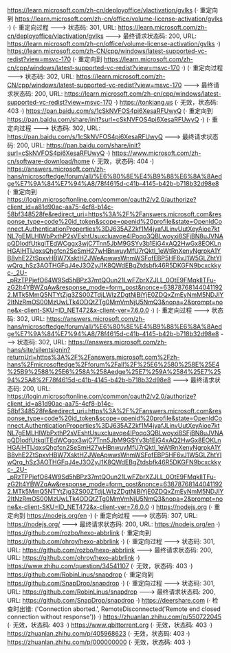 https://learn.microsoft.com/zh-cn/deployoffice/vlactivation/gvlks (· 重定向到 https://learn.microsoft.com/zh-cn/office/volume-license-activation/gvlks ·)
(· 重定向过程 ---> 状态码: 301, URL: https://learn.microsoft.com/zh-cn/deployoffice/vlactivation/gvlks ---> 最终请求状态码: 200, URL: https://learn.microsoft.com/zh-cn/office/volume-license-activation/gvlks ·)
https://learn.microsoft.com/zh-CN/cpp/windows/latest-supported-vc-redist?view=msvc-170 (· 重定向到 https://learn.microsoft.com/zh-cn/cpp/windows/latest-supported-vc-redist?view=msvc-170 ·)
(· 重定向过程 ---> 状态码: 302, URL: https://learn.microsoft.com/zh-CN/cpp/windows/latest-supported-vc-redist?view=msvc-170 ---> 最终请求状态码: 200, URL: https://learn.microsoft.com/zh-cn/cpp/windows/latest-supported-vc-redist?view=msvc-170 ·)
https://tonkiang.us (· 无效，状态码: 403 ·)
https://pan.baidu.com/s/1cSkNVFOS4pi6XesaRFUwyQ (· 重定向到 https://pan.baidu.com/share/init?surl=cSkNVFOS4pi6XesaRFUwyQ ·)
(· 重定向过程 ---> 状态码: 302, URL: https://pan.baidu.com/s/1cSkNVFOS4pi6XesaRFUwyQ ---> 最终请求状态码: 200, URL: https://pan.baidu.com/share/init?surl=cSkNVFOS4pi6XesaRFUwyQ ·)
https://www.microsoft.com/zh-cn/software-download/home (· 无效，状态码: 404 ·)
https://answers.microsoft.com/zh-hans/microsoftedge/forum/all/%E6%80%8E%E4%B9%88%E6%8A%8Aedge%E7%9A%84%E7%94%A8/78f4615d-c41b-4145-b42b-b718b32d98e8 (· 重定向到 https://login.microsoftonline.com/common/oauth2/v2.0/authorize?client_id=a81d90ac-aa75-4cf8-b14c-58bf348528fe&redirect_uri=https%3A%2F%2Fanswers.microsoft.com&response_type=code%20id_token&scope=openid%20profile&state=OpenIdConnect.AuthenticationProperties%3DJ635AZ2kf1M4jyafJLinvUutXeyAioe7ktNL7gEMLHIWbPxthP2sVEshtUsuxcluavqe4IPoqo3QBLwoyxi8SFjBN8uJVNApQDIodfUtkgITEdWCggx3wjC7Tnn5JbM9GSYv3b1EiG4xAQ2HwGx8EOKLnHGAIHTlJqxsQhgfcn2SeSmH27wHBnwuyMfU7rQktl_1eWtRnXenyNgrpkA1YB8vhE2ZtSpxvHBW7XsktHZJWeApwwsWnmWSFofEBP5HF6vJ1W5GLZhtYIwQrq_hSz3AOTHGFqJ4eJ3OZyJ1K8QWdEBgZtdsbfk46R5DKGFN9bcxckkyc-_2U-_pRzTPPjefO64W9Sd5hBPz37mtQOun21LwFZbrXZJLL_0OtE9FMqklITFu-zG2lt4YBWZqAw&response_mode=form_post&nonce=638787681440411922.MTk5MmQ5NTYtZjg3ZS00ZTdjLWIzZDgtNjBiYjE0ZDQxZmEyNmM5NDJlY2ItNzRmOS00MzUwLTk4ODQtZTg0MmVmNjU5NmQ3&nopa=2&prompt=none&x-client-SKU=ID_NET472&x-client-ver=7.6.0.0 ·)
(· 重定向过程 ---> 状态码: 302, URL: https://answers.microsoft.com/zh-hans/microsoftedge/forum/all/%E6%80%8E%E4%B9%88%E6%8A%8Aedge%E7%9A%84%E7%94%A8/78f4615d-c41b-4145-b42b-b718b32d98e8 ---> 状态码: 302, URL: https://answers.microsoft.com/zh-hans/site/silentsignin?returnUrl=https%3A%2F%2Fanswers.microsoft.com%2Fzh-hans%2Fmicrosoftedge%2Fforum%2Fall%2F%25E6%2580%258E%25E4%25B9%2588%25E6%258A%258Aedge%25E7%259A%2584%25E7%2594%25A8%2F78f4615d-c41b-4145-b42b-b718b32d98e8 ---> 最终请求状态码: 200, URL: https://login.microsoftonline.com/common/oauth2/v2.0/authorize?client_id=a81d90ac-aa75-4cf8-b14c-58bf348528fe&redirect_uri=https%3A%2F%2Fanswers.microsoft.com&response_type=code%20id_token&scope=openid%20profile&state=OpenIdConnect.AuthenticationProperties%3DJ635AZ2kf1M4jyafJLinvUutXeyAioe7ktNL7gEMLHIWbPxthP2sVEshtUsuxcluavqe4IPoqo3QBLwoyxi8SFjBN8uJVNApQDIodfUtkgITEdWCggx3wjC7Tnn5JbM9GSYv3b1EiG4xAQ2HwGx8EOKLnHGAIHTlJqxsQhgfcn2SeSmH27wHBnwuyMfU7rQktl_1eWtRnXenyNgrpkA1YB8vhE2ZtSpxvHBW7XsktHZJWeApwwsWnmWSFofEBP5HF6vJ1W5GLZhtYIwQrq_hSz3AOTHGFqJ4eJ3OZyJ1K8QWdEBgZtdsbfk46R5DKGFN9bcxckkyc-_2U-_pRzTPPjefO64W9Sd5hBPz37mtQOun21LwFZbrXZJLL_0OtE9FMqklITFu-zG2lt4YBWZqAw&response_mode=form_post&nonce=638787681440411922.MTk5MmQ5NTYtZjg3ZS00ZTdjLWIzZDgtNjBiYjE0ZDQxZmEyNmM5NDJlY2ItNzRmOS00MzUwLTk4ODQtZTg0MmVmNjU5NmQ3&nopa=2&prompt=none&x-client-SKU=ID_NET472&x-client-ver=7.6.0.0 ·)
https://nodejs.org (· 重定向到 https://nodejs.org/en ·)
(· 重定向过程 ---> 状态码: 307, URL: https://nodejs.org/ ---> 最终请求状态码: 200, URL: https://nodejs.org/en ·)
https://github.com/rozbo/hexo-abbrlink (· 重定向到 https://github.com/ohroy/hexo-abbrlink ·)
(· 重定向过程 ---> 状态码: 301, URL: https://github.com/rozbo/hexo-abbrlink ---> 最终请求状态码: 200, URL: https://github.com/ohroy/hexo-abbrlink ·)
https://www.zhihu.com/question/34541107 (· 无效，状态码: 403 ·)
https://github.com/RobinLinus/snapdrop (· 重定向到 https://github.com/SnapDrop/snapdrop ·)
(· 重定向过程 ---> 状态码: 301, URL: https://github.com/RobinLinus/snapdrop ---> 最终请求状态码: 200, URL: https://github.com/SnapDrop/snapdrop ·)
https://deershare.com (· 检查时出错: ('Connection aborted.', RemoteDisconnected('Remote end closed connection without response')) ·)
https://zhuanlan.zhihu.com/p/550722045 (· 无效，状态码: 403 ·)
https://www.qbittorrent.org (· 无效，状态码: 403 ·)
https://zhuanlan.zhihu.com/p/405968623 (· 无效，状态码: 403 ·)
https://zhuanlan.zhihu.com/p/000000000 (· 无效，状态码: 403 ·)
